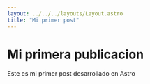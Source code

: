 ```yaml
---
layout: ../../../layouts/Layout.astro
title: "Mi primer post"
---
```


# Mi primera publicacion

Este es mi primer post desarrollado en Astro
